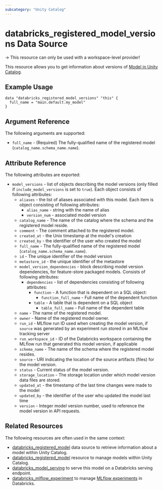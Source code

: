 ```yaml
---
subcategory: "Unity Catalog"
---
```

# databricks_registered_model_versions Data Source

-> This resource can only be used with a workspace-level provider!

This resource allows you to get information about versions of [Model in Unity Catalog](https://docs.databricks.com/en/mlflow/models-in-uc.html).

## Example Usage

```hcl
data "databricks_registered_model_versions" "this" {
  full_name = "main.default.my_model"
}
```

## Argument Reference

The following arguments are supported:

* `full_name` - (Required) The fully-qualified name of the registered model (`catalog_name.schema_name.name`).

## Attribute Reference

The following attributes are exported:

* `model_versions` - list of objects describing the model versions (only filled if `include_model_versions` is set to `true`). Each object consists of following attributes:
  * `aliases` - the list of aliases associated with this model. Each item is object consisting of following attributes:
    * `alias_name` - string with the name of alias
    * `version_num` - associated model version
  * `catalog_name` - The name of the catalog where the schema and the registered model reside.
  * `comment` - The comment attached to the registered model.
  * `created_at` - the Unix timestamp at the model's creation
  * `created_by` - the identifier of the user who created the model
  * `full_name` - The fully-qualified name of the registered model (`catalog_name.schema_name.name`).
  * `id` - The unique identifier of the model version
  * `metastore_id` - the unique identifier of the metastore
  * `model_version_dependencies` - block describing model version dependencies, for feature-store packaged models. Consists of following attributes:
    * `dependencies` - list of dependencies consisting of following attributes:
      * `function` - A function that is dependent on a SQL object:
        * `function_full_name` - Full name of the dependent function
      * `table` - A table that is dependent on a SQL object
        * `table_full_name` - Full name of the dependent table
  * `name` - The name of the registered model.
  * `owner` - Name of the registered model owner.
  * `run_id` - MLflow run ID used when creating the model version, if `source` was generated by an experiment run stored in an MLflow tracking server
  * `run_workspace_id` - ID of the Databricks workspace containing the MLflow run that generated this model version, if applicable
  * `schema_name` - The name of the schema where the registered model resides.
  * `source` - URI indicating the location of the source artifacts (files) for the model version.
  * `status` - Current status of the model version.
  * `storage_location` - The storage location under which model version data files are stored.
  * `updated_at` - the timestamp of the last time changes were made to the model
  * `updated_by` - the identifier of the user who updated the model last time
  * `version` - Integer model version number, used to reference the model version in API requests.

## Related Resources

The following resources are often used in the same context:

* [databricks_registered_model](registered_model.md) data source to retrieve information about a model within Unity Catalog.
* [databricks_registered_model](../resources/registered.md) resource to manage models within Unity Catalog.
* [databricks_model_serving](../resources/model_serving.md) to serve this model on a Databricks serving endpoint.
* [databricks_mlflow_experiment](../resources/mlflow_experiment.md) to manage [MLflow experiments](https://docs.databricks.com/data/data-sources/mlflow-experiment.html) in Databricks.
